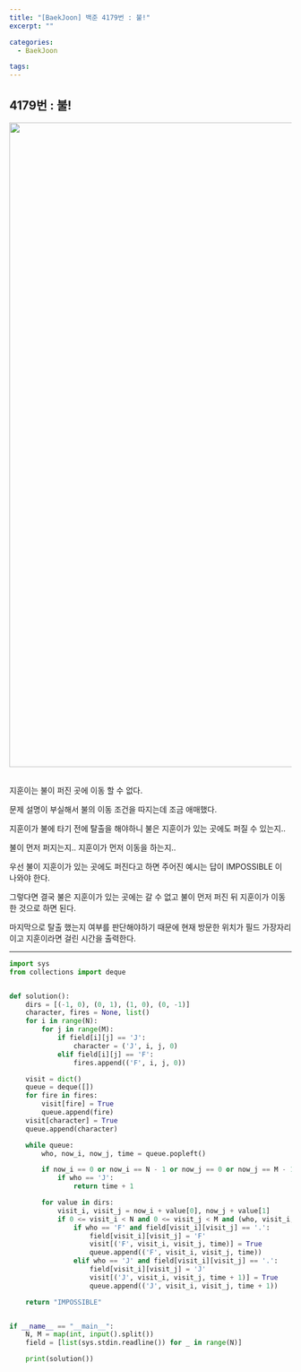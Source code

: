 ```yaml
---
title: "[BaekJoon] 백준 4179번 : 불!"
excerpt: ""

categories:
  - BaekJoon

tags:
---
```


## 4179번 : 불!

<center><img width="1150" alt="" src="https://user-images.githubusercontent.com/54533309/111741148-558c6380-88c9-11eb-983e-bb8d15e29179.png">
</center>


<br>

지훈이는 불이 퍼진 곳에 이동 할 수 없다.

문제 설명이 부실해서 불의 이동 조건을 따지는데 조금 애매했다.

지훈이가 불에 타기 전에 탈출을 해야하니 불은 지훈이가 있는 곳에도 퍼질 수 있는지..

불이 먼저 퍼지는지.. 지훈이가 먼저 이동을 하는지..

우선 불이 지훈이가 있는 곳에도 퍼진다고 하면 주어진 예시는 답이 IMPOSSIBLE 이 나와야 한다.

그렇다면 결국 불은 지훈이가 있는 곳에는 갈 수 없고 불이 먼저 퍼진 뒤 지훈이가 이동한 것으로 하면 된다.

마지막으로 탈출 했는지 여부를 판단해야하기 때문에 현재 방문한 위치가 필드 가장자리이고 지훈이라면 걸린 시간을 출력한다.

---

```python
import sys
from collections import deque


def solution():
    dirs = [(-1, 0), (0, 1), (1, 0), (0, -1)]
    character, fires = None, list()
    for i in range(N):
        for j in range(M):
            if field[i][j] == 'J':
                character = ('J', i, j, 0)
            elif field[i][j] == 'F':
                fires.append(('F', i, j, 0))

    visit = dict()
    queue = deque([])
    for fire in fires:
        visit[fire] = True
        queue.append(fire)
    visit[character] = True
    queue.append(character)

    while queue:
        who, now_i, now_j, time = queue.popleft()

        if now_i == 0 or now_i == N - 1 or now_j == 0 or now_j == M - 1:
            if who == 'J':
                return time + 1

        for value in dirs:
            visit_i, visit_j = now_i + value[0], now_j + value[1]
            if 0 <= visit_i < N and 0 <= visit_j < M and (who, visit_i, visit_j, time) not in visit:
                if who == 'F' and field[visit_i][visit_j] == '.':
                    field[visit_i][visit_j] = 'F'
                    visit[('F', visit_i, visit_j, time)] = True
                    queue.append(('F', visit_i, visit_j, time))
                elif who == 'J' and field[visit_i][visit_j] == '.':
                    field[visit_i][visit_j] = 'J'
                    visit[('J', visit_i, visit_j, time + 1)] = True
                    queue.append(('J', visit_i, visit_j, time + 1))

    return "IMPOSSIBLE"


if __name__ == "__main__":
    N, M = map(int, input().split())
    field = [list(sys.stdin.readline()) for _ in range(N)]

    print(solution())
```

<br>


